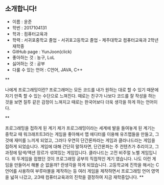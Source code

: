 ## 소개합니다!

* 이름 : 윤준
* 학번 : 2017104131
* 학과 : 컴퓨터교육과
* 학력 : 서귀포중학교 졸업 - 서귀포고등학교 졸업 - 제주대학교 컴퓨터교육과 2학년 재학중
* GitHub page : YunJoon(click)
* 좋아하는 것 : 농구, LoL
* 싫어하는 것 : 공부
* 다룰 수 있는 언어 : C언어, JAVA, C++

**

나에게 프로그래밍이란?
프로그래머는 모든 코드를 내가 원하는 대로 할 수 있기 때문에 자기 만족 할 수 있는 수단으로 느껴진다. 때로는 친구가 나보다 코드를 잘 작성을 하는 것을 보면 질투 같은 감정이 느껴지고 때로는 한국어보다 더욱 생각을 하게 하는 언어이다. 

**

프로그래밍을 접하게 된 계기
제가 프로그래밍이라는 세계에 발을 들여놓게 된 계기는 중학교 때 워크래프트3라는 게임을 좋아해서 맵 에디터를 이용해 유즈맵들을 만들고, 그것에 재미를 느끼게 되었고,  그러다 우연히 단간론파라는 게임과 클라나드라는 게임을 접하게 되었습니다. 게임에 대해 간단히 말하자면,  단간론파는 주 컨텐츠가 추리이고, 그 과정에 탐색/액션 장르가 섞여있는 게임입니다. 클라나드는 고전 비주얼 노벨 게임입니다.  위 두게임을 접했던 것이 프로그래밍 공부의 직접적인 계기 였습니다. 나도 이런 게임을 만들어서 해볼 순 없을까? 란생각을 하게 되었습니다. 고등학교에 진학을 해서는 C언어를 사용하여 부루마블을 제작하는 등 여러 게임을 제작하면서 프로그래밍 언어 영역을 넓혀 나갔고, 고3때 컴퓨터교육과의 진학을 결정하여 지금 재학중입니다.
**
